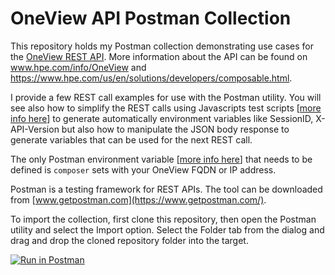 # OneView API Postman Collection

This repository holds my Postman collection demonstrating use cases for the [OneView REST API](http://h17007.www1.hpe.com/docs/enterprise/servers/oneview4.2/cicf-api/en/index.html). More information about the API can be found on www.hpe.com/info/OneView and https://www.hpe.com/us/en/solutions/developers/composable.html.

I provide a few REST call examples for use with the Postman utility. You will see also how to simplify the REST calls using Javascripts test scripts [[more info here](https://learning.getpostman.com/docs/postman/scripts/test_scripts/)] to generate automatically environment variables like SessionID, X-API-Version but also how to manipulate the JSON body response to generate variables that can be used for the next REST call.

The only Postman environment variable [[more info here](https://learning.getpostman.com/docs/postman/environments_and_globals/variables/)] that needs to be defined is `composer` sets with your OneView FQDN or IP address. 


Postman is a testing framework for REST APIs. The tool can be downloaded from [www.getpostman.com](https://www.getpostman.com/).

To import the collection, first clone this repository, then open the Postman utility and select the Import option. Select the Folder tab from the dialog and drag and drop the cloned repository folder into the target.

[![Run in Postman](https://run.pstmn.io/button.svg)](https://www.getpostman.com/run-collection/cdc462c4e04038b45e7b)

